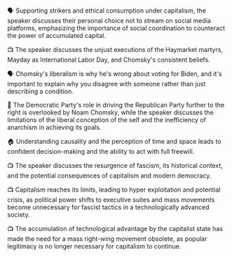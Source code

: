 🗣 Supporting strikers and ethical consumption under capitalism, the speaker discusses their personal choice not to stream on social media platforms, emphasizing the importance of social coordination to counteract the power of accumulated capital.

📺 The speaker discusses the unjust executions of the Haymarket martyrs, Mayday as International Labor Day, and Chomsky's consistent beliefs.

🗣 Chomsky's liberalism is why he's wrong about voting for Biden, and it's important to explain why you disagree with someone rather than just describing a condition.

🤔 The Democratic Party's role in driving the Republican Party further to the right is overlooked by Noam Chomsky, while the speaker discusses the limitations of the liberal conception of the self and the inefficiency of anarchism in achieving its goals.

🏠 Understanding causality and the perception of time and space leads to confident decision-making and the ability to act with full freewill.

📺 The speaker discusses the resurgence of fascism, its historical context, and the potential consequences of capitalism and modern democracy.

📺 Capitalism reaches its limits, leading to hyper exploitation and potential crisis, as political power shifts to executive suites and mass movements become unnecessary for fascist tactics in a technologically advanced society.

📺 The accumulation of technological advantage by the capitalist state has made the need for a mass right-wing movement obsolete, as popular legitimacy is no longer necessary for capitalism to continue.

